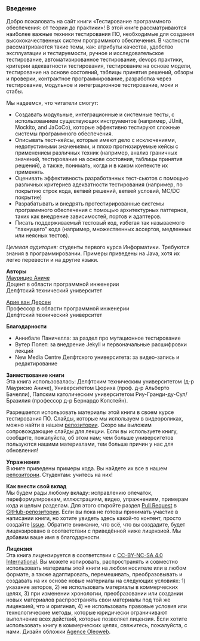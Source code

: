 ### Введение

Добро пожаловать на сайт книги «Тестирование программного обеспечения: от теории до практики»!
В этой книге рассматриваются наиболее важные техники тестирования ПО, необходимые для создания высококачественных систем программного обеспечения. В частности рассматриваются такие темы, как: атрибуты качества, удобство эксплуатации и тестируемости, ручное и исследовательское тестирование, автоматизированное тестирование, devops практики, критерии адекватности тестирования, тестирование на основе модели, тестирование на основе состояний, таблицы принятия решений, обзоры и проверки, контрактное программирование, разработка через тестирование, модульное и интеграционное тестирование, моки и стабы.





Мы надеемся, что читатели смогут:
* Создавать модульные, интеграционные и системные тесты, с использованием существующих инструментов (например, JUnit, Mockito, and JaCoCo), которые эффективно тестируют сложные системы программного обеспечения.
* Описывать тест-кейсы, которые имеют дело с исключениями, недопустимыми значениями, и плохо прогнозируемые кейсы с применением различных техник (например, анализ граничных значений, тестирование на основе состояния, таблицы принятия решений), а также, понимать, когда и в каком контексте их применять. 
* Оценивать эффективность разработанных тест-сьютов с помощью различных критериев адекватности тестирования (например, по покрытию строк кода, ветвей решений, ветвей условий, MC/DC покрытие)
* Разрабатывать и внедрять протестирированные системы программного обеспечения с помощью архитектурных паттернов, таких как внедрение зависимостей, портов и адаптеров.
* Писать поддерживаемый тестовый код, избегая так называемого “пахнущего” кода (например, множественных ассертов, медленных или неясных тестов).

*Целевая аудитория:* студенты первого курса Информатики. Требуются знания в программировании. Примеры приведены на Java, хотя их легко перевести и на другие языки.

**Авторы**  
[Маурицио Аниче](https://www.mauricioaniche.com/)  
Доцент в области программной инженерии  
Делфтский технический университет

[Арие ван Дерсен](https://avandeursen.com/)  
Профессор в области программной инженерии  
Делфтский технический университет


**Благодарности**
* Аннибале Паничелла: за раздел про мутационное тестирование  
* Вутер Полет: за внедрение Jekyll и первоначальные расшифровки лекций  
* New Media Centre Делфтского университета: за видео-запись и редактирование  

**Заимствование книги**  
Эта книга использовалась: Делфтским техническим университетом (д-р Маурисио Аниче), Университетом Цюриха (проф. д-р Альберто Бачелли), Папским католическим университетом Риу-Гранди-ду-Сул/Бразилия (профессор д-р Бернардо Копстейн).

Разрешается использовать материалы этой книги в своем курсе тестирования ПО. Слайды, которые мы используем в видеороликах, можно
найти в нашем [репозитории](https://github.com/sttp-book/video-slides). Скоро мы выложим сопровождающие слайды для лекции. Если вы используете книгу, сообщите, пожалуйста, 
об этом нам; чем больше университетов пользуются нашими материалами, тем больше причин у нас для обновления!

**Упражнения**  
В книге приведены примеры кода. Вы найдете их все в нашем [репозитории](https://github.com/sttp-book/code-examples). Студентам: учитесь на них!

**Как внести свой вклад**  
Мы будем рады любому вкладу: исправлению опечаток, переформулировкам, иллюстрациям, видео, упражнениям, примерам кода и 
целым разделам. Для этого откройте раздел [Pull Request](https://github.com/sttp-book/sttp-book.github.io/pulls) в 
[GitHub-репозитории](https://github.com/sttp-book/sttp-book.github.io). Если вы пока не готовы принимать участие 
в написании книги, но хотите увидеть здесь какой-то контент, просто cоздайте [Issue](https://github.com/sttp-book/sttp-book.github.io/issues).
Обратите внимание, что всё, что вы создадите, будет лицензировано в соответствии с приведённой ниже лицензией. 
Мы добавим ваше имя в благодарности.

**Лицензия**  
Эта книга лицензируется в соответствии с [CC-BY-NC-SA 4.0 International](https://creativecommons.org/licenses/by-nc-sa/4.0/). 
Вы можете копировать, распространять и совместно использовать материалы этой книги на любом носителе или в любом формате, 
а также адаптировать, перемешивать, преобразовывать и создавать на их основе новые материалы на следующих условиях: 1) указание 
авторов, 2) не использовать материалы в коммерческих целях, 3) при изменении хронологии, преобразовании или 
создании новых материалов распространять свои материалы под той же лицензией, что и оригинал, 4) не использовать правовые 
условия или технологические методы, которые юридически ограничивают выполнение всех действий, которые позволяет лицензия.
Если хотите использовать книгу в коммерческих целях, свяжитесь, пожалуйста, с нами.
Дизайн обложки [Agence Oleoweb](https://unsplash.com/photos/d9ILr-dbEdg).

